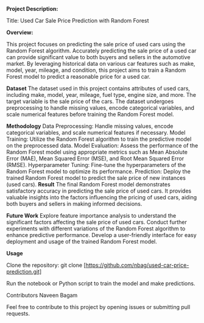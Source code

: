 
**Project Description:**

Title: Used Car Sale Price Prediction with Random Forest

**Overview:**

This project focuses on predicting the sale price of used cars using the Random Forest algorithm. Accurately predicting the sale price of a used car can provide significant value to both buyers and sellers in the automotive market. By leveraging historical data on various car features such as make, model, year, mileage, and condition, this project aims to train a Random Forest model to predict a reasonable price for a used car.

**Dataset**
The dataset used in this project contains attributes of used cars, including make, model, year, mileage, fuel type, engine size, and more. The target variable is the sale price of the cars. The dataset undergoes preprocessing to handle missing values, encode categorical variables, and scale numerical features before training the Random Forest model.

**Methodology**
Data Preprocessing: Handle missing values, encode categorical variables, and scale numerical features if necessary.
Model Training: Utilize the Random Forest algorithm to train the predictive model on the preprocessed data.
Model Evaluation: Assess the performance of the Random Forest model using appropriate metrics such as Mean Absolute Error (MAE), Mean Squared Error (MSE), and Root Mean Squared Error (RMSE).
Hyperparameter Tuning: Fine-tune the hyperparameters of the Random Forest model to optimize its performance.
Prediction: Deploy the trained Random Forest model to predict the sale price of new instances (used cars).
**Result**
The final Random Forest model demonstrates satisfactory accuracy in predicting the sale price of used cars. It provides valuable insights into the factors influencing the pricing of used cars, aiding both buyers and sellers in making informed decisions.

**Future Work**
Explore feature importance analysis to understand the significant factors affecting the sale price of used cars.
Conduct further experiments with different variations of the Random Forest algorithm to enhance predictive performance.
Develop a user-friendly interface for easy deployment and usage of the trained Random Forest model.

**Usage**

Clone the repository:
git clone [https://github.com/nbag/used-car-price-prediction.git]

Run the notebook or Python script to train the model and make predictions.

Contributors
Naveen Bagam

Feel free to contribute to this project by opening issues or submitting pull requests.
